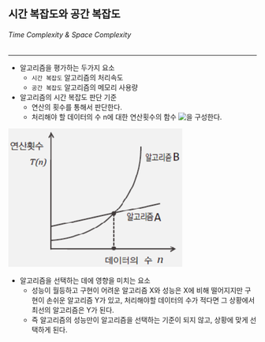 ## 시간 복잡도와 공간 복잡도
###### Time Complexity & Space Complexity
----
+ 알고리즘을 평가하는 두가지 요소
  - `시간 복잡도` 알고리즘의 처리속도 
  - `공간 복잡도` 알고리즘의 메모리 사용량 
+ 알고리즘의 시간 복잡도 판단 기준
  - 연산의 횟수를 통해서 판단한다.
  - 처리해야 할 데이터의 수 n에 대한 연산횟수의 함수 <!-- $T(n)$ --> <img style="transform: translateY(0.1em); background: white; width:8.5em;" src="https://render.githubusercontent.com/render/math?math=T(n)">을 구성한다.
<img src="../images/알고리즘의%20수행속도%20비교.png" width="70%">

+ 알고리즘을 선택하는 데에 영향을 미치는 요소
  - 성능이 월등하고 구현이 어려운 알고리즘 X와
    성능은 X에 비해 떨어지지만 구현이 손쉬운 알고리즘 Y가 있고,
    처리해야할 데이터의 수가 적다면 그 상황에서 최선의 알고리즘은 Y가 된다.
  - 즉 알고리즘의 성능만이 알고리즘을 선택하는 기준이 되지 않고,
    상황에 맞게 선택하게 된다.
    